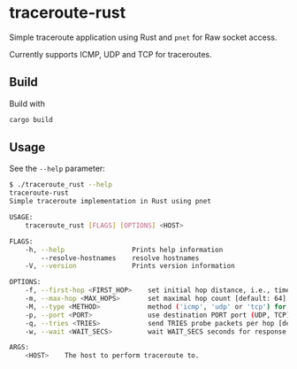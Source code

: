 # traceroute-rust

Simple traceroute application using Rust and `pnet` for Raw socket access.

Currently supports ICMP, UDP and TCP for traceroutes.

## Build
Build with
```bash
cargo build
```

## Usage
See the `--help` parameter:
```bash
$ ./traceroute_rust --help
traceroute-rust 
Simple traceroute implementation in Rust using pnet

USAGE:
    traceroute_rust [FLAGS] [OPTIONS] <HOST>

FLAGS:
    -h, --help                 Prints help information
        --resolve-hostnames    resolve hostnames
    -V, --version              Prints version information

OPTIONS:
    -f, --first-hop <FIRST_HOP>    set initial hop distance, i.e., time-to-live [default: 1]
    -m, --max-hop <MAX_HOPS>       set maximal hop count [default: 64]
    -M, --type <METHOD>            method ('icmp', 'udp' or 'tcp') for traceroute operations [default: icmp]
    -p, --port <PORT>              use destination PORT port (UDP, TCP) [default: 33434]
    -q, --tries <TRIES>            send TRIES probe packets per hop [default: 3]
    -w, --wait <WAIT_SECS>         wait WAIT_SECS seconds for response [default: 3]

ARGS:
    <HOST>    The host to perform traceroute to.
```

